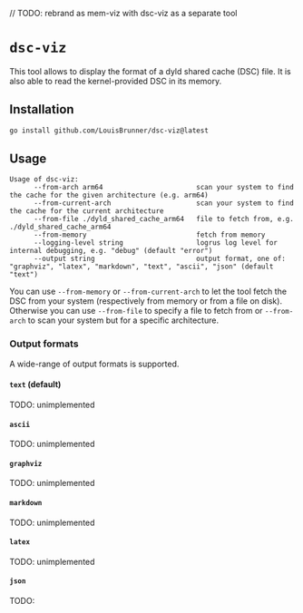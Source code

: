 // TODO: rebrand as mem-viz with dsc-viz as a separate tool

# `dsc-viz`

This tool allows to display the format of a dyld shared cache (DSC) file. It is also able to read the kernel-provided DSC in its memory.

## Installation

```sh
go install github.com/LouisBrunner/dsc-viz@latest
```

## Usage

```
Usage of dsc-viz:
      --from-arch arm64                       scan your system to find the cache for the given architecture (e.g. arm64)
      --from-current-arch                     scan your system to find the cache for the current architecture
      --from-file ./dyld_shared_cache_arm64   file to fetch from, e.g. ./dyld_shared_cache_arm64
      --from-memory                           fetch from memory
      --logging-level string                  logrus log level for internal debugging, e.g. "debug" (default "error")
      --output string                         output format, one of: "graphviz", "latex", "markdown", "text", "ascii", "json" (default "text")
```

You can use `--from-memory` or `--from-current-arch` to let the tool fetch the DSC from your system (respectively from memory or from a file on disk). Otherwise you can use `--from-file` to specify a file to fetch from or `--from-arch` to scan your system but for a specific architecture.

### Output formats

A wide-range of output formats is supported.

#### `text` (default)

TODO: unimplemented

#### `ascii`

TODO: unimplemented

#### `graphviz`

TODO: unimplemented

#### `markdown`

TODO: unimplemented

#### `latex`

TODO: unimplemented

#### `json`

TODO:
